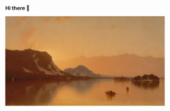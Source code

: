 ### Hi there 👋

<!--
**wwxghh/wwxghh** is a ✨ _special_ ✨ repository because its `README.md` (this file) appears on your GitHub profile.

Here are some ideas to get you started:

- 🔭 I’m currently working on ...
- 🌱 I’m currently learning ...
- 👯 I’m looking to collaborate on ...
- 🤔 I’m looking for help with ...
- 💬 Ask me about ...
- 📫 How to reach me: ...
- 😄 Pronouns: ...
- ⚡ Fun fact: ...
-->
![Image text](https://raw.githubusercontent.com/wwxghh/wwxghh/main/%E3%80%8AIsola%20Bella%20in%20Lago%20Maggiore%E3%80%8B.jfif)
